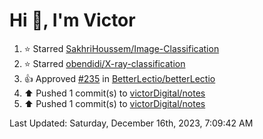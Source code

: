 <h1>Hi 👋, I'm Victor </h1>

<!--RECENT_ACTIVITY:start-->
1. ⭐ Starred [SakhriHoussem/Image-Classification](https://github.com/SakhriHoussem/Image-Classification)<br>
2. ⭐ Starred [obendidi/X-ray-classification](https://github.com/obendidi/X-ray-classification)<br>
3. 👍 Approved [#235](https://github.com/BetterLectio/betterLectio/pull/235#pullrequestreview-1777358544) in [BetterLectio/betterLectio](https://github.com/BetterLectio/betterLectio)<br>
4. ⬆️ Pushed 1 commit(s) to [victorDigital/notes](https://github.com/victorDigital/notes)<br>
5. ⬆️ Pushed 1 commit(s) to [victorDigital/notes](https://github.com/victorDigital/notes)<br>
<!--RECENT_ACTIVITY:end-->

<!--RECENT_ACTIVITY:last_update-->
Last Updated: Saturday, December 16th, 2023, 7:09:42 AM
<!--RECENT_ACTIVITY:last_update_end-->
